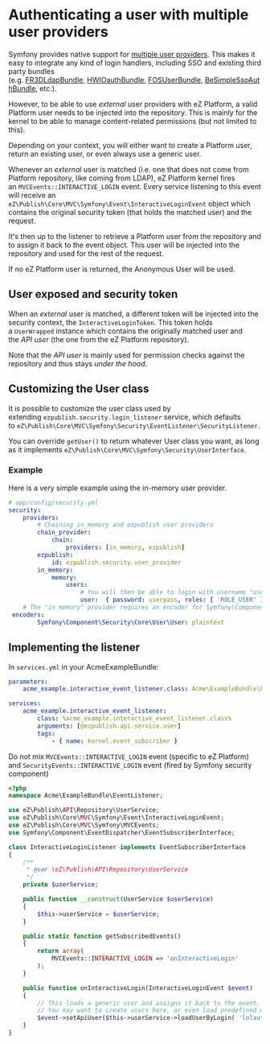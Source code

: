 # Authenticating a user with multiple user providers

Symfony provides native support for [multiple user providers](http://symfony.com/doc/master/security.html#using-multiple-user-providers). This makes it easy to integrate any kind of login handlers, including SSO and existing third party bundles (e.g. [FR3DLdapBundle](https://github.com/Maks3w/FR3DLdapBundle), [HWIOauthBundle](https://github.com/hwi/HWIOAuthBundle), [FOSUserBundle](https://github.com/FriendsOfSymfony/FOSUserBundle), [BeSimpleSsoAuthBundle](http://github.com/BeSimple/BeSimpleSsoAuthBundle), etc.).

However, to be able to use *external* user providers with eZ Platform, a valid Platform user needs to be injected into the repository. This is mainly for the kernel to be able to manage content-related permissions (but not limited to this).

Depending on your context, you will either want to create a Platform user, return an existing user, or even always use a generic user.

Whenever an *external* user is matched (i.e. one that does not come from Platform repository, like coming from LDAP), eZ Platform kernel fires an `MVCEvents::INTERACTIVE_LOGIN` event. Every service listening to this event will receive an `eZ\Publish\Core\MVC\Symfony\Event\InteractiveLoginEvent` object which contains the original security token (that holds the matched user) and the request.

It's then up to the listener to retrieve a Platform user from the repository and to assign it back to the event object. This user will be injected into the repository and used for the rest of the request.

If no eZ Platform user is returned, the Anonymous User will be used.

## User exposed and security token

When an *external* user is matched, a different token will be injected into the security context, the `InteractiveLoginToken`. This token holds a `UserWrapped` instance which contains the originally matched user and the *API user* (the one from the eZ Platform repository).

Note that the *API user* is mainly used for permission checks against the repository and thus stays *under the hood*.

## Customizing the User class

It is possible to customize the user class used by extending `ezpublish.security.login_listener` service, which defaults to `eZ\Publish\Core\MVC\Symfony\Security\EventListener\SecurityListener`.

You can override `getUser()` to return whatever User class you want, as long as it implements `eZ\Publish\Core\MVC\Symfony\Security\UserInterface`.

### Example

Here is a very simple example using the in-memory user provider.

``` yaml
# app/config/security.yml
security:
    providers:
        # Chaining in_memory and ezpublish user providers
        chain_provider:
            chain:
                providers: [in_memory, ezpublish]
        ezpublish:
            id: ezpublish.security.user_provider
        in_memory:
            memory:
                users:
                    # You will then be able to login with username "user" and password "userpass"
                    user:  { password: userpass, roles: [ 'ROLE_USER' ] }
    # The "in memory" provider requires an encoder for Symfony\Component\Security\Core\User\User
 encoders:
        Symfony\Component\Security\Core\User\User: plaintext
```

## Implementing the listener

In `services.yml` in your AcmeExampleBundle:

``` yaml
parameters:
    acme_example.interactive_event_listener.class: Acme\ExampleBundle\EventListener\InteractiveLoginListener

services:
    acme_example.interactive_event_listener:
        class: %acme_example.interactive_event_listener.class%
        arguments: [@ezpublish.api.service.user]
        tags:
            - { name: kernel.event_subscriber } 
```

Do not mix `MVCEvents::INTERACTIVE_LOGIN` event (specific to eZ Platform) and `SecurityEvents::INTERACTIVE_LOGIN` event (fired by Symfony security component)

``` php
<?php
namespace Acme\ExampleBundle\EventListener;

use eZ\Publish\API\Repository\UserService;
use eZ\Publish\Core\MVC\Symfony\Event\InteractiveLoginEvent;
use eZ\Publish\Core\MVC\Symfony\MVCEvents;
use Symfony\Component\EventDispatcher\EventSubscriberInterface;

class InteractiveLoginListener implements EventSubscriberInterface
{
    /**
     * @var \eZ\Publish\API\Repository\UserService
     */
    private $userService;

    public function __construct(UserService $userService)
    {
        $this->userService = $userService;
    }

    public static function getSubscribedEvents()
    {
        return array(
            MVCEvents::INTERACTIVE_LOGIN => 'onInteractiveLogin'
        );
    }

    public function onInteractiveLogin(InteractiveLoginEvent $event)
    {
        // This loads a generic user and assigns it back to the event.
        // You may want to create users here, or even load predefined users depending on your own rules.
        $event->setApiUser($this->userService->loadUserByLogin( 'lolautruche' ));
    }
} 
```
